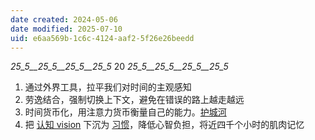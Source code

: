 ```yaml
---
date created: 2024-05-06
date modified: 2025-07-10
uid: e6aa569b-1c6c-4124-aaf2-5f26e26beedd
---
```


_25_5__25_5__25_5__25_5_  20 _25_5__25_5__25_5__25_5_  

1. 通过外界工具，拉平我们对时间的主观感知
2. 劳逸结合，强制切换上下文，避免在错误的路上越走越远
3. 时间货币化，用注意力货币衡量自己的能力。[护城河](护城河.md)
4. 把 [认知 vision](认知%20vision.md) 下沉为 [习惯](习惯)，降低心智负担，将近四千个小时的肌肉记忆
